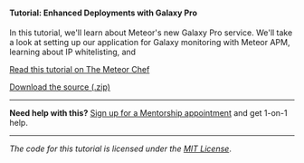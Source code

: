 #### Tutorial: Enhanced Deployments with Galaxy Pro

In this tutorial, we'll learn about Meteor's new Galaxy Pro service. We'll take a look at setting up our application for Galaxy  monitoring with Meteor APM, learning about IP whitelisting, and

[Read this tutorial on The Meteor Chef](https://themeteorchef.com/tutorials/enhanced-deployments-with-galaxy-pro)  

[Download the source (.zip)](https://github.com/themeteorchef/enhanced-deployments-with-galaxy-pro/archive/master.zip)

---

**Need help with this?** [Sign up for a Mentorship appointment](https://themeteorchef.com/mentorship?readme=enhanced-deployments-with-galaxy-pro) and get 1-on-1 help.

---

_The code for this tutorial is licensed under the [MIT License](http://opensource.org/licenses/MIT)_.
